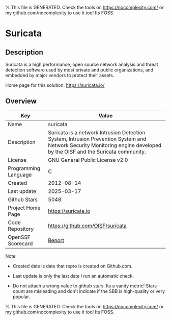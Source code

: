 
% This file is GENERATED. Check the tools on https://nocomplexity.com/ or my github.com/nocomplexity to use it too! Its FOSS. 

# Suricata

## Description 

Suricata is a high performance, open source network analysis and threat detection software used by most private and public organizations, and embedded by major vendors to protect their assets.

Home page for this solution: https://suricata.io/ 

## Overview 

| Key | Value |
| --- | --- |
| Name | suricata |
| Description | Suricata is a network Intrusion Detection System, Intrusion Prevention System and Network Security Monitoring engine developed by the OISF and the Suricata community. |
| License | GNU General Public License v2.0 |
| Programming Language | C |
| Created | 2012-08-14 |
| Last update | 2025-03-17 |
| Github Stars | 5048 |
| Project Home Page | https://suricata.io |
| Code Repository | https://github.com/OISF/suricata |
| OpenSSF Scorecard | [Report](https://securityscorecards.dev/viewer/?uri=github.com/OISF/suricata) |

Note:
 - Created date is date that repro is created on Github.com. 

- Last update is only the last date I run an automatic check. 

- Do not attach a wrong value to github stars. Its a vanity metric! Stars count are misleading and 
don't indicate if the SBB is high-quality or very popular.

% This file is GENERATED. Check the tools on https://nocomplexity.com/ or my github.com/nocomplexity to use it too! Its FOSS. 

